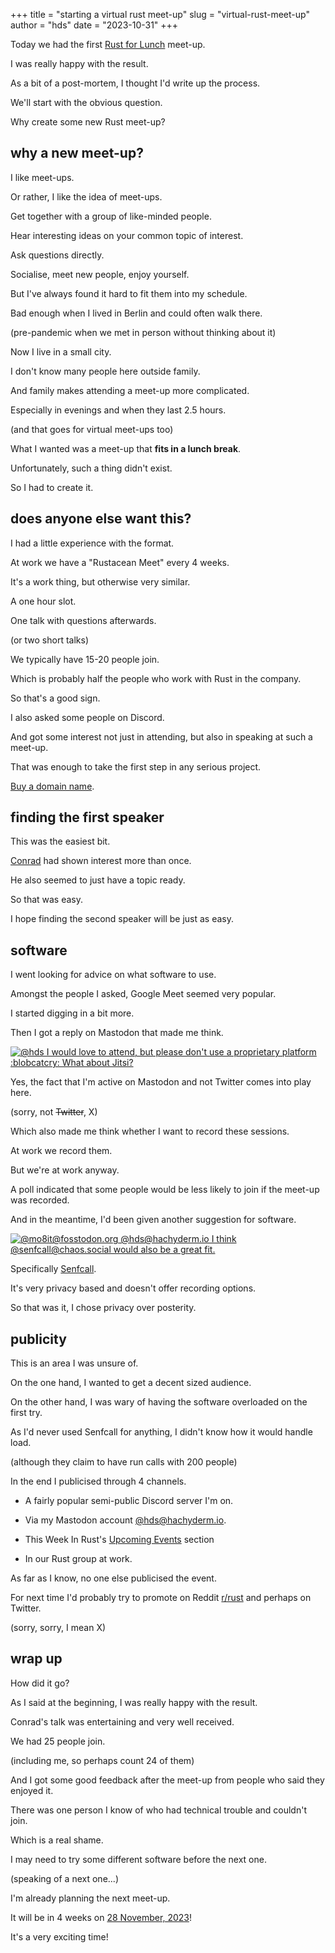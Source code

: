 +++
title = "starting a virtual rust meet-up"
slug = "virtual-rust-meet-up"
author = "hds"
date = "2023-10-31"
+++

Today we had the first [Rust for Lunch](https://lunch.rs/meetups/2023-10-31/) meet-up.

I was really happy with the result.

As a bit of a post-mortem, I thought I'd write up the process.

We'll start with the obvious question.

Why create some new Rust meet-up?

## why a new meet-up?

I like meet-ups.

Or rather, I like the idea of meet-ups.

Get together with a group of like-minded people.

Hear interesting ideas on your common topic of interest.

Ask questions directly.

Socialise, meet new people, enjoy yourself.

But I've always found it hard to fit them into my schedule.

Bad enough when I lived in Berlin and could often walk there.

(pre-pandemic when we met in person without thinking about it)

Now I live in a small city.

I don't know many people here outside family.

And family makes attending a meet-up more complicated.

Especially in evenings and when they last 2.5 hours.

(and that goes for virtual meet-ups too)

What I wanted was a meet-up that **fits in a lunch break**.

Unfortunately, such a thing didn't exist.

So I had to create it.

## does anyone else want this?

I had a little experience with the format.

At work we have a "Rustacean Meet" every 4 weeks.

It's a work thing, but otherwise very similar.

A one hour slot.

One talk with questions afterwards.

(or two short talks)

We typically have 15-20 people join.

Which is probably half the people who work with Rust in the company.

So that's a good sign.

I also asked some people on Discord.

And got some interest not just in attending, but also in speaking at such a meet-up.

That was enough to take the first step in any serious project.

[Buy a domain name](https://lunch.rs).

## finding the first speaker

This was the easiest bit.

[Conrad](https://github.com/conradludgate) had shown interest more than once.

He also seemed to just have a topic ready.

So that was easy.

I hope finding the second speaker will be just as easy.

## software

I went looking for advice on what software to use.

Amongst the people I asked, Google Meet seemed very popular.

I started digging in a bit more.

Then I got a reply on Mastodon that made me think.

[![@hds I would love to attend, but please don't use a proprietary platform :blobcatcry: What about Jitsi?](/img/virtual-rust-meet-up/mo8it@fosstodon.org-111257345962838174.png)](https://hachyderm.io/deck/@mo8it@fosstodon.org/111257345962838174)

Yes, the fact that I'm active on Mastodon and not Twitter comes into play here.

(sorry, not ~~Twitter~~, X)

Which also made me think whether I want to record these sessions.

At work we record them.

But we're at work anyway.

A poll indicated that some people would be less likely to join if the meet-up was recorded.

And in the meantime, I'd been given another suggestion for software.

[![@mo8it@fosstodon.org @hds@hachyderm.io I think @senfcall@chaos.social would also be a great fit.](/img/virtual-rust-meet-up/beowulf@procial.tchncs.de-111257489700126922.png)](https://hachyderm.io/deck/@beowulf@procial.tchncs.de/111257489700126922)

Specifically [Senfcall](https://www.senfcall.de/en/).

It's very privacy based and doesn't offer recording options.

So that was it, I chose privacy over posterity.

## publicity

This is an area I was unsure of.

On the one hand, I wanted to get a decent sized audience.

On the other hand, I was wary of having the software overloaded on the first try.

As I'd never used Senfcall for anything, I didn't know how it would handle load.

(although they claim to have run calls with 200 people)

In the end I publicised through 4 channels.

* A fairly popular semi-public Discord server I'm on.

* Via my Mastodon account [@hds@hachyderm.io](https://hachyderm.io/@hds).

* This Week In Rust's [Upcoming Events](https://this-week-in-rust.org/blog/2023/10/25/this-week-in-rust-518/#virtual) section

* In our Rust group at work.

As far as I know, no one else publicised the event.

For next time I'd probably try to promote on Reddit [r/rust](https://www.reddit.com/r/rust/) and perhaps on Twitter.

(sorry, sorry, I mean X)

## wrap up

How did it go?

As I said at the beginning, I was really happy with the result.

Conrad's talk was entertaining and very well received.

We had 25 people join.

(including me, so perhaps count 24 of them)

And I got some good feedback after the meet-up from people who said they enjoyed it.

There was one person I know of who had technical trouble and couldn't join.

Which is a real shame.

I may need to try some different software before the next one.

(speaking of a next one...)

I'm already planning the next meet-up.

It will be in 4 weeks on [28 November, 2023](https://lunch.rs/meetups/2023-11-28/)!

It's a very exciting time!
